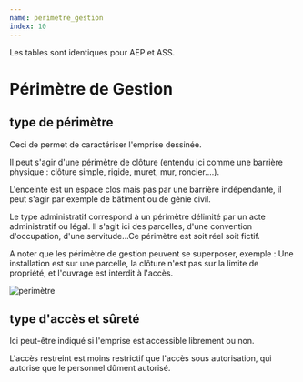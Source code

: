 ```yaml
---
name: perimetre_gestion
index: 10
---
```

Les tables sont identiques pour AEP et ASS.

# Périmètre de Gestion


## type de périmètre

Ceci de permet de caractériser l'emprise dessinée.

Il peut s'agir d'une périmètre de clôture (entendu ici comme une barrière physique : clôture simple, rigide, muret, mur, roncier....).

L'enceinte est un espace clos mais pas par une barrière indépendante, il peut s'agir par exemple de bâtiment ou de génie civil.

Le type administratif correspond à un périmètre délimité par un acte administratif ou légal. Il s'agit ici des parcelles, d'une convention d'occupation, d'une servitude...Ce périmètre est soit réel soit fictif.

A noter que les périmètre de gestion peuvent se superposer, exemple :
Une installation est sur une parcelle, la clôture n'est pas sur la limite de propriété, et l'ouvrage est interdit à l'accès.

![perimètre](/images/modele/perimetre_gestion.png)

## type d'accès et sûreté

Ici peut-être indiqué si l'emprise est accessible librement ou non.

L'accès restreint est moins restrictif que l'accès sous autorisation, qui autorise que le personnel dûment autorisé.
